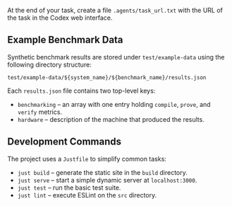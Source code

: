At the end of your task, create a file `.agents/task_url.txt` with the URL of
the task in the Codex web interface.

## Example Benchmark Data

Synthetic benchmark results are stored under `test/example-data` using the
following directory structure:

```
test/example-data/${system_name}/${benchmark_name}/results.json
```

Each `results.json` file contains two top-level keys:

- `benchmarking` – an array with one entry holding `compile`, `prove`, and
  `verify` metrics.
- `hardware` – description of the machine that produced the results.

## Development Commands

The project uses a `Justfile` to simplify common tasks:

- `just build` – generate the static site in the `build` directory.
- `just serve` – start a simple dynamic server at `localhost:3000`.
- `just test` – run the basic test suite.
- `just lint` – execute ESLint on the `src` directory.
